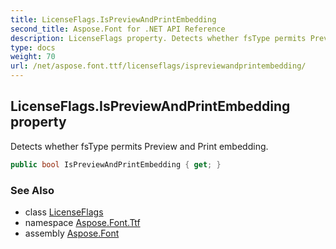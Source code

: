 ```yaml
---
title: LicenseFlags.IsPreviewAndPrintEmbedding
second_title: Aspose.Font for .NET API Reference
description: LicenseFlags property. Detects whether fsType permits Preview and Print embedding
type: docs
weight: 70
url: /net/aspose.font.ttf/licenseflags/ispreviewandprintembedding/
---
```

## LicenseFlags.IsPreviewAndPrintEmbedding property

Detects whether fsType permits Preview and Print embedding.

```csharp
public bool IsPreviewAndPrintEmbedding { get; }
```

### See Also

* class [LicenseFlags](../)
* namespace [Aspose.Font.Ttf](../../../aspose.font.ttf/)
* assembly [Aspose.Font](../../../)


